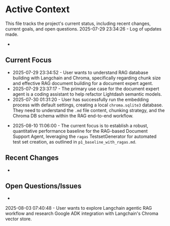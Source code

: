 # Active Context

This file tracks the project's current status, including recent changes, current goals, and open questions.
2025-07-29 23:34:26 - Log of updates made.

*

## Current Focus

- 2025-07-29 23:34:52 - User wants to understand RAG database building with Langchain and Chroma, specifically regarding chunk size and effective RAG document building for a document expert agent.
- 2025-07-29 23:37:17 - The primary use case for the document expert agent is a coding assistant to help refactor Lightdash semantic models.
- 2025-07-30 01:31:20 - User has successfully run the embedding process with default settings, creating a local `chroma.sqlite3` database. They need to understand the `.md` file content, chunking strategy, and the Chroma DB schema within the RAG end-to-end workflow.
*   2025-08-10 11:06:00 - The current focus is to establish a robust, quantitative performance baseline for the RAG-based Document Support Agent, leveraging the `ragas` TestsetGenerator for automated test set creation, as outlined in `p1_baseline_with_ragas.md`.

## Recent Changes

*   

## Open Questions/Issues

*   
2025-08-03 07:40:48 - User wants to explore Langchain agentic RAG workflow and research Google ADK integration with Langchain's Chroma vector store.